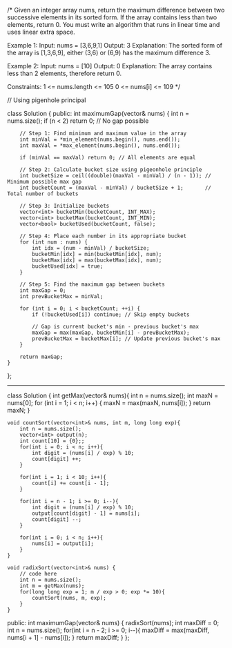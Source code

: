/*
Given an integer array nums, return the maximum difference between two successive elements in its sorted form. If the array contains less than two elements, return 0.
You must write an algorithm that runs in linear time and uses linear extra space.

Example 1:
Input: nums = [3,6,9,1]
Output: 3
Explanation: The sorted form of the array is [1,3,6,9], either (3,6) or (6,9) has the maximum difference 3.

Example 2:
Input: nums = [10]
Output: 0
Explanation: The array contains less than 2 elements, therefore return 0.

Constraints:
1 <= nums.length <= 105
0 <= nums[i] <= 109
*/

// Using pigenhole principal

class Solution {
public:
    int maximumGap(vector<int>& nums) {
        int n = nums.size();
        if (n < 2) return 0; // No gap possible

        // Step 1: Find minimum and maximum value in the array
        int minVal = *min_element(nums.begin(), nums.end());
        int maxVal = *max_element(nums.begin(), nums.end());

        if (minVal == maxVal) return 0; // All elements are equal

        // Step 2: Calculate bucket size using pigeonhole principle
        int bucketSize = ceil((double)(maxVal - minVal) / (n - 1)); // Minimum possible max gap
        int bucketCount = (maxVal - minVal) / bucketSize + 1;       // Total number of buckets

        // Step 3: Initialize buckets
        vector<int> bucketMin(bucketCount, INT_MAX);
        vector<int> bucketMax(bucketCount, INT_MIN);
        vector<bool> bucketUsed(bucketCount, false);

        // Step 4: Place each number in its appropriate bucket
        for (int num : nums) {
            int idx = (num - minVal) / bucketSize;
            bucketMin[idx] = min(bucketMin[idx], num);
            bucketMax[idx] = max(bucketMax[idx], num);
            bucketUsed[idx] = true;
        }

        // Step 5: Find the maximum gap between buckets
        int maxGap = 0;
        int prevBucketMax = minVal;

        for (int i = 0; i < bucketCount; ++i) {
            if (!bucketUsed[i]) continue; // Skip empty buckets

            // Gap is current bucket's min - previous bucket's max
            maxGap = max(maxGap, bucketMin[i] - prevBucketMax);
            prevBucketMax = bucketMax[i]; // Update previous bucket's max
        }

        return maxGap;
    }
};

********************************************************************************************************************************************

class Solution {
    int getMax(vector<int>& nums){
        int n = nums.size();
        int maxN = nums[0];
        for (int i = 1; i < n; i++) {
            maxN = max(maxN, nums[i]);
        }
        return maxN;
    }

    void countSort(vector<int>& nums, int m, long long exp){
        int n = nums.size();
        vector<int> output(n);
        int count[10] = {0};;
        for(int i = 0; i < n; i++){
            int digit = (nums[i] / exp) % 10;
            count[digit] ++;
        }

        for(int i = 1; i < 10; i++){
            count[i] += count[i - 1];
        }
        
        for(int i = n - 1; i >= 0; i--){
            int digit = (nums[i] / exp) % 10;
            output[count[digit] - 1] = nums[i];
            count[digit] --;
        }
        
        for(int i = 0; i < n; i++){
            nums[i] = output[i];
        }
    }

    void radixSort(vector<int>& nums) {
        // code here
        int n = nums.size();
        int m = getMax(nums);
        for(long long exp = 1; m / exp > 0; exp *= 10){
            countSort(nums, m, exp);
        }
    }

public:
    int maximumGap(vector<int>& nums) {
        radixSort(nums);
        int maxDiff = 0;
        int n = nums.size();
        for(int i = n - 2; i >= 0; i--){
            maxDiff = max(maxDiff, nums[i + 1] - nums[i]);
        }
        return maxDiff;
    }
};